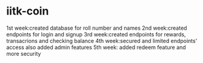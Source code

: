 # iitk-coin
1st week:created database for roll number and names
2nd week:created endpoints for login and signup
3rd week:created endpoints for rewards, transacrions and checking balance
4th week:secured and limited endpoints' access also added admin features
5th week: added redeem feature and more security
